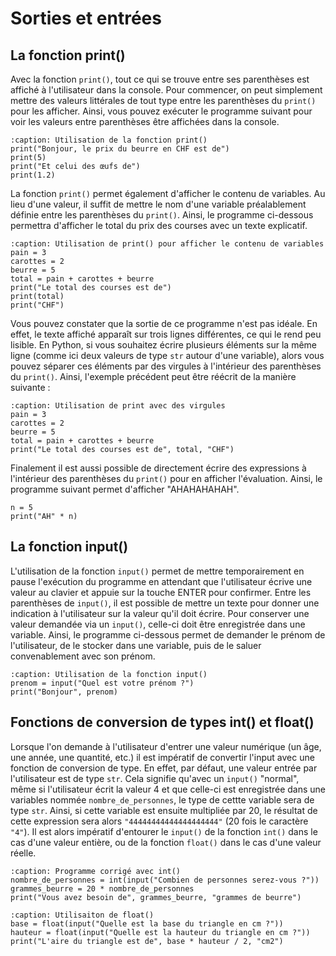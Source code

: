 # Sorties et entrées

## La fonction print()

Avec la fonction `print()`, tout ce qui se trouve entre ses parenthèses est affiché à l'utilisateur dans la console. Pour commencer, on peut simplement mettre des valeurs littérales de tout type entre les parenthèses du `print()` pour les afficher. Ainsi, vous pouvez exécuter le programme suivant pour voir les valeurs entre parenthèses être affichées dans la console.

```{code-block} python
:caption: Utilisation de la fonction print()
print("Bonjour, le prix du beurre en CHF est de")
print(5)
print("Et celui des œufs de")
print(1.2)
```

La fonction `print()` permet également d'afficher le contenu de variables. Au lieu d'une valeur, il suffit de mettre le nom d'une variable préalablement définie entre les parenthèses du `print()`. Ainsi, le programme ci-dessous permettra d'afficher le total du prix des courses avec un texte explicatif.

```{code-block} python
:caption: Utilisation de print() pour afficher le contenu de variables
pain = 3
carottes = 2
beurre = 5
total = pain + carottes + beurre
print("Le total des courses est de")
print(total)
print("CHF")
```

Vous pouvez constater que la sortie de ce programme n'est pas idéale. En effet, le texte affiché apparaît sur trois lignes différentes, ce qui le rend peu lisible. En Python, si vous souhaitez écrire plusieurs éléments sur la même ligne (comme ici deux valeurs de type `str` autour d'une variable), alors vous pouvez séparer ces éléments par des virgules à l'intérieur des parenthèses du `print()`. Ainsi, l'exemple précédent peut être réécrit de la manière suivante :

```{code-block} python
:caption: Utilisation de print avec des virgules
pain = 3
carottes = 2
beurre = 5
total = pain + carottes + beurre
print("Le total des courses est de", total, "CHF")
```

Finalement il est aussi possible de directement écrire des expressions à l'intérieur des parenthèses du `print()` pour en afficher l'évaluation. Ainsi, le programme suivant permet d'afficher "AHAHAHAHAH".

```{code-block} python
n = 5
print("AH" * n)
```

## La fonction input()

L'utilisation de la fonction `input()` permet de mettre temporairement en pause l'exécution du programme en attendant que l'utilisateur écrive une valeur au clavier et appuie sur la touche ENTER pour confirmer. Entre les parenthèses de `input()`, il est possible de mettre un texte pour donner une indication à l'utilisateur sur la valeur qu'il doit écrire. Pour conserver une valeur demandée via un `input()`, celle-ci doit être enregistrée dans une variable. Ainsi, le programme ci-dessous permet de demander le prénom de l'utilisateur, de le stocker dans une variable, puis de le saluer convenablement avec son prénom.

```{code-block} python
:caption: Utilisation de la fonction input()
prenom = input("Quel est votre prénom ?")
print("Bonjour", prenom)
```

## Fonctions de conversion de types int() et float()

Lorsque l'on demande à l'utilisateur d'entrer une valeur numérique (un âge, une année, une quantité, etc.) il est impératif de convertir l'input avec une fonction de conversion de type. En effet, par défaut, une valeur entrée par l'utilisateur est de type `str`. Cela signifie qu'avec un `input()` "normal", même si l'utilisateur écrit la valeur 4 et que celle-ci est enregistrée dans une variables nommée `nombre_de_personnes`, le type de cettte variable sera de type `str`. Ainsi, si cette variable est ensuite multipliée par 20, le résultat de cette expression sera alors `"44444444444444444444"` (20 fois le caractère `"4"`). Il est alors impératif d'entourer le `input()` de la fonction `int()` dans le cas d'une valeur entière, ou de la fonction `float()` dans le cas d'une valeur réelle.

```{code-block} python
:caption: Programme corrigé avec int()
nombre_de_personnes = int(input("Combien de personnes serez-vous ?"))
grammes_beurre = 20 * nombre_de_personnes
print("Vous avez besoin de", grammes_beurre, "grammes de beurre")
```

```{code-block} python
:caption: Utilisaiton de float()
base = float(input("Quelle est la base du triangle en cm ?"))
hauteur = float(input("Quelle est la hauteur du triangle en cm ?"))
print("L'aire du triangle est de", base * hauteur / 2, "cm2")
```

